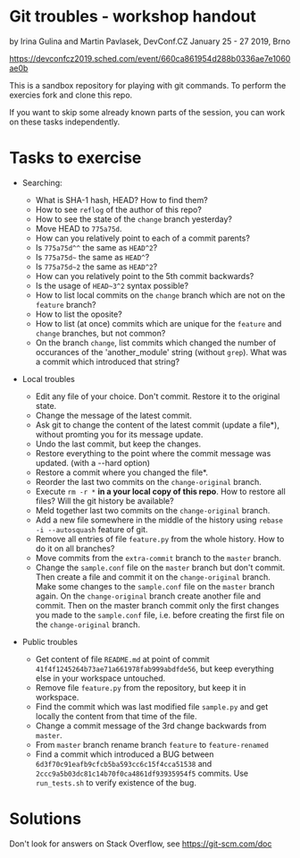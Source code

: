 # Git troubles - workshop handout

by Irina Gulina and Martin Pavlasek, DevConf.CZ January 25 - 27 2019, Brno

https://devconfcz2019.sched.com/event/660ca861954d288b0336ae7e1060ae0b

This is a sandbox repository for playing with git commands. To perform the exercies fork and clone this repo.

If you want to skip some already known parts of the session, you can work on these tasks independently.

# Tasks to exercise

* Searching:
   - What is SHA-1 hash, HEAD? How to find them?
   - How to see `reflog` of the author of this repo?
   - How to see the state of the `change` branch yesterday?
   - Move HEAD to `775a75d`.
   - How can you relatively point to each of a commit parents?
   - Is `775a75d^^` the same as `HEAD^2`?
   - Is `775a75d~` the same as `HEAD^`?
   - Is `775a75d~2` the same as `HEAD^2`?
   - How can you relatively point to the 5th commit backwards?
   - Is the usage of `HEAD~3^2` syntax possible?
   - How to list local commits on the `change` branch which are not on the `feature` branch?
   - How to list the oposite?
   - How to list (at once) commits which are unique for the `feature` and `change` branches, but not common?
   - On the branch `change`, list commits which changed the number of occurances of the 'another_module' string (without `grep`). What was a commit which introduced that string?

* Local troubles
   - Edit any file of your choice. Don't commit. Restore it to the original state.
   - Change the message of the latest commit.
   - Ask git to change the content of the latest commit (update a file*), without promting you for its message update.
   - Undo the last commit, but keep the changes.
   - Restore everything to the point where the commit message was updated. (with a --hard option)
   - Restore a commit where you changed the file*.
   - Reorder the last two commits on the `change-original` branch.
   - Execute `rm -r *` **in a your local copy of this repo**. How to restore all files? Will the git history be available?
   - Meld together last two commits on the `change-original` branch.
   - Add a new file somewhere in the middle of the history using `rebase -i --autosquash` feature of git.
   - Remove all entries of file `feature.py` from the whole history. How to do it on all branches?
   - Move commits from the `extra-commit` branch to the `master` branch.
   - Change the `sample.conf` file on the `master` branch but don't commit. Then create a file and commit it on the `change-original` branch. Make some changes to the `sample.conf` file on the `master` branch again. On the `change-original` branch create another file and commit. Then on the master branch commit only the first changes you made to the `sample.conf` file, i.e. before creating the first file on the `change-original` branch.
   
 * Public troubles
   - Get content of file `README.md` at point of commit `41f4f1245264b73ae71a661978fab999abdfde56`, but keep everything else in your workspace untouched.
   - Remove file `feature.py` from the repository, but keep it in workspace.
   - Find the commit which was last modified file `sample.py` and get locally the content from that time of the file.
   - Change a commit message of the 3rd change backwards from `master`.
   - From `master` branch rename branch `feature` to `feature-renamed`
   - Find a commit which introduced a BUG between `6d3f70c91eafb9cfcb5ba593cc6c15f4cca51538` and `2ccc9a5b03dc81c14b70f0ca4861df93935954f5` commits. Use `run_tests.sh` to verify existence of the bug.

# Solutions

Don't look for answers on Stack Overflow, see https://git-scm.com/doc 

